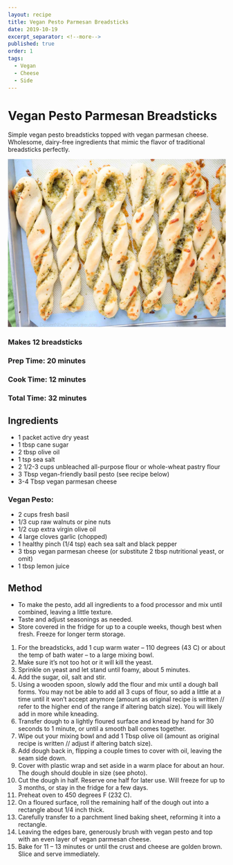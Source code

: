 ```yaml
---
layout: recipe
title: Vegan Pesto Parmesan Breadsticks
date: 2019-10-19
excerpt_separator: <!--more-->
published: true
order: 1
tags:
  - Vegan
  - Cheese
  - Side
---
```


# Vegan Pesto Parmesan Breadsticks
Simple vegan pesto breadsticks topped with vegan parmesan cheese. Wholesome, dairy-free ingredients that mimic the flavor of traditional breadsticks perfectly.

<!--more-->
[![Vegan Pesto Parmesan Breadsticks](/_uploads/newpestobreadstick.jpg)](/_uploads/newpestobreadstick.jpg)

### Makes 12 breadsticks
### Prep Time: 20 minutes
### Cook Time: 12 minutes
### Total Time: 32 minutes


## Ingredients
- 1 packet active dry yeast
- 1 tbsp cane sugar
- 2 tbsp olive oil
- 1 tsp sea salt
- 2 1/2-3 cups unbleached all-purpose flour or whole-wheat pastry flour
- 3 Tbsp vegan-friendly basil pesto (see recipe below)
- 3-4 Tbsp vegan parmesan cheese

### Vegan Pesto:
- 2 cups fresh basil
- 1/3 cup raw walnuts or pine nuts
- 1/2 cup extra virgin olive oil
- 4 large cloves garlic (chopped)
- 1 healthy pinch (1/4 tsp) each sea salt and black pepper
- 3 tbsp vegan parmesan cheese (or substitute 2 tbsp nutritional yeast, or omit)
- 1 tbsp lemon juice


## Method
- To make the pesto, add all ingredients to a food processor and mix until combined, leaving a little texture.
- Taste and adjust seasonings as needed.
- Store covered in the fridge for up to a couple weeks, though best when fresh. Freeze for longer term storage.

1. For the breadsticks, add 1 cup warm water – 110 degrees (43 C) or about the temp of bath water – to a large mixing bowl.
2. Make sure it’s not too hot or it will kill the yeast.
3. Sprinkle on yeast and let stand until foamy, about 5 minutes.
4. Add the sugar, oil, salt and stir.
5. Using a wooden spoon, slowly add the flour and mix until a dough ball forms. You may not be able to add all 3 cups of flour, so add a little at a time until it won’t accept anymore (amount as original recipe is written // refer to the higher end of the range if altering batch size). You will likely add in more while kneading.
6. Transfer dough to a lightly floured surface and knead by hand for 30 seconds to 1 minute, or until a smooth ball comes together.
7. Wipe out your mixing bowl and add 1 Tbsp olive oil (amount as original recipe is written // adjust if altering batch size).
8. Add dough back in, flipping a couple times to cover with oil, leaving the seam side down.
9. Cover with plastic wrap and set aside in a warm place for about an hour. The dough should double in size (see photo).
10. Cut the dough in half. Reserve one half for later use. Will freeze for up to 3 months, or stay in the fridge for a few days.
11. Preheat oven to 450 degrees F (232 C).
12. On a floured surface, roll the remaining half of the dough out into a rectangle about 1/4 inch thick.
13. Carefully transfer to a parchment lined baking sheet, reforming it into a rectangle.
14. Leaving the edges bare, generously brush with vegan pesto and top with an even layer of vegan parmesan cheese.
15. Bake for 11 – 13 minutes or until the crust and cheese are golden brown. Slice and serve immediately.
